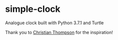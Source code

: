 # simple-clock

Analogue clock built with Python 3.7.1 and Turtle

Thank you to [Christian Thompson](http://christianthompson.com/blog/1) for the inspiration!
